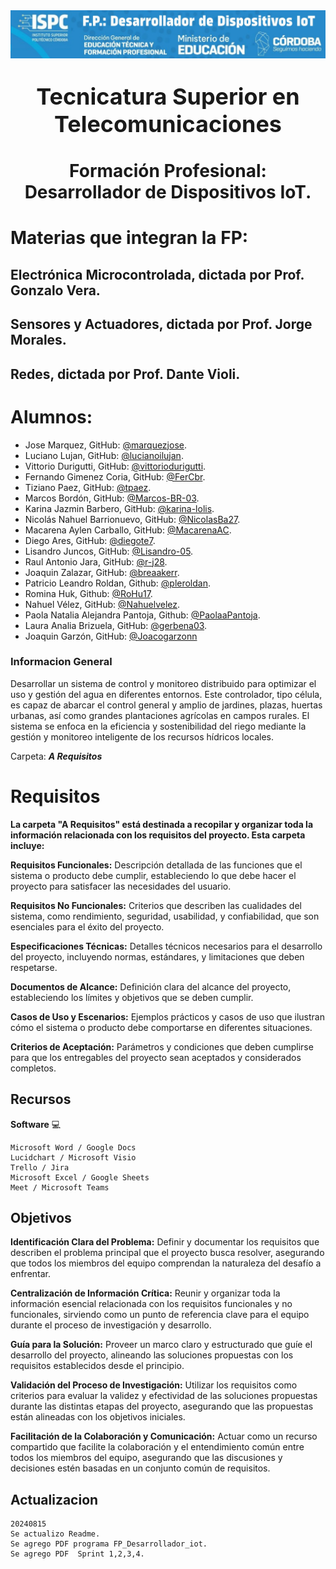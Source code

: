 
<center><img src="../E recursos/image1-8.png" width="800"></center>


<center><p style= "font-size: 36px; font-weight: bold; ">Tecnicatura Superior en Telecomunicaciones</p></center>  

<center><p style= "font-size: 28px; font-weight: bold; ">Formación Profesional: Desarrollador de Dispositivos IoT.</p></center>
      


# Materias que integran la FP:   

## Electrónica Microcontrolada, dictada por Prof. Gonzalo Vera.

## Sensores y Actuadores, dictada por Prof. Jorge Morales.

## Redes, dictada por Prof. Dante Violi.


# Alumnos: 
- Jose Marquez, GitHub: [@marquezjose](https://github.com/marquezjose).
- Luciano Lujan, GitHub: [@lucianoilujan](https://github.com/lucianoilujan).
- Vittorio Durigutti, GitHub: [@vittoriodurigutti](https://github.com/vittoriodurigutti).
- Fernando Gimenez Coria, GitHub: [@FerCbr](https://github.com/FerCbr).
- Tiziano Paez, GitHub: [@tpaez](https://github.com/tpaez).
- Marcos Bordón, GitHub: [@Marcos-BR-03](https://github.com/Marcos-BR-03).
- Karina Jazmin Barbero, GitHub: [@karina-lolis](https://github.com/karina-lolis).
- Nicolás Nahuel Barrionuevo, GitHub: [@NicolasBa27](https://github.com/NicolasBa27).
- Macarena Aylen Carballo, GitHub: [@MacarenaAC](https://github.com/MacarenaAC).
- Diego Ares, GitHub: [@diegote7](https://github.com/diegote7).
- Lisandro Juncos, GitHub: [@Lisandro-05](https://github.com/Lisandro-05).
- Raul Antonio Jara, GitHub: [@r-j28](https://github.com/r-j28).
- Joaquin Zalazar, GitHub: [@breaakerr](https://github.com/breaakerr).  
- Patricio Leandro Roldan, Github: [@pleroldan](https://github.com/pleroldan).
- Romina Huk,  Github: [@RoHu17](https://github.com/RoHu17).
- Nahuel Vélez, GitHub: [@Nahuelvelez](https://github.com/Nahuelvelez).
- Paola Natalia Alejandra Pantoja, Github: [@PaolaaPantoja](https://github.com/PaolaaPantoja).
- Laura Analia Brizuela, GitHub: [@gerbena03](https://github.com/gerbena03).
- Joaquin Garzón, GitHub: [@Joacogarzonn](https://github.com/Joacogarzonn)
 
### Informacion General

Desarrollar un sistema de control y monitoreo distribuido para optimizar el uso y gestión del agua en diferentes entornos. Este controlador, tipo célula, es capaz de abarcar el control general y amplio de jardines, plazas, huertas urbanas, así como grandes plantaciones agrícolas en campos rurales. El sistema se enfoca en la eficiencia y sostenibilidad del riego mediante la gestión y monitoreo inteligente de los recursos hídricos locales.

Carpeta: ***A Requisitos***
# Requisitos

 __La carpeta "A Requisitos" está destinada a recopilar y organizar toda la información relacionada con los requisitos del proyecto. Esta carpeta incluye:__

__Requisitos Funcionales:__ Descripción detallada de las funciones que el sistema o producto debe cumplir, estableciendo lo que debe hacer el proyecto para satisfacer las necesidades del usuario.  

__Requisitos No Funcionales:__ Criterios que describen las cualidades del sistema, como rendimiento, seguridad, usabilidad, y confiabilidad, que son esenciales para el éxito del proyecto.

__Especificaciones Técnicas:__ Detalles técnicos necesarios para el desarrollo del proyecto, incluyendo normas, estándares, y limitaciones que deben respetarse.

__Documentos de Alcance:__ Definición clara del alcance del proyecto, estableciendo los límites y objetivos que se deben cumplir.  

__Casos de Uso y Escenarios:__ Ejemplos prácticos y casos de uso que ilustran cómo el sistema o producto debe comportarse en diferentes situaciones.   

__Criterios de Aceptación:__ Parámetros y condiciones que deben cumplirse para que los entregables del proyecto sean aceptados y considerados completos.    


## Recursos
__Software__ 💻
```
Microsoft Word / Google Docs
Lucidchart / Microsoft Visio
Trello / Jira
Microsoft Excel / Google Sheets
Meet / Microsoft Teams
```
## Objetivos
__Identificación Clara del Problema:__ Definir y documentar los requisitos que describen el problema principal que el proyecto busca resolver, asegurando que todos los miembros del equipo comprendan la naturaleza del desafío a enfrentar.

__Centralización de Información Crítica:__ Reunir y organizar toda la información esencial relacionada con los requisitos funcionales y no funcionales, sirviendo como un punto de referencia clave para el equipo durante el proceso de investigación y desarrollo.

__Guía para la Solución:__ Proveer un marco claro y estructurado que guíe el desarrollo del proyecto, alineando las soluciones propuestas con los requisitos establecidos desde el principio.

__Validación del Proceso de Investigación:__ Utilizar los requisitos como criterios para evaluar la validez y efectividad de las soluciones propuestas durante las distintas etapas del proyecto, asegurando que las propuestas están alineadas con los objetivos iniciales.

__Facilitación de la Colaboración y Comunicación:__ Actuar como un recurso compartido que facilite la colaboración y el entendimiento común entre todos los miembros del equipo, asegurando que las discusiones y decisiones estén basadas en un conjunto común de requisitos.


## Actualizacion
```
20240815
Se actualizo Readme.
Se agrego PDF programa FP_Desarrollador_iot.
Se agrego PDF  Sprint 1,2,3,4.
```